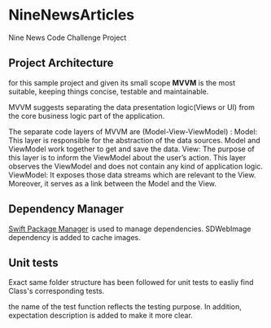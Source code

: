 # NineNewsArticles
Nine News Code Challenge Project

## Project Architecture
for this sample project and given its small scope **MVVM** is the most suitable, keeping things concise, testable and maintainable. 

MVVM suggests separating the data presentation logic(Views or UI) from the core business logic part of the application. 

The separate code layers of MVVM are (Model-View-ViewModel) :
Model: This layer is responsible for the abstraction of the data sources. Model and ViewModel work together to get and save the data.
View: The purpose of this layer is to inform the ViewModel about the user’s action. This layer observes the ViewModel and does not contain any kind of application logic.
ViewModel: It exposes those data streams which are relevant to the View. Moreover, it serves as a link between the Model and the View. 

## Dependency Manager
[Swift Package Manager](https://www.swift.org/package-manager/) is used to manage dependencies.
SDWebImage dependency is added to cache images.
 
## Unit tests
Exact same folder structure has been followed for unit tests to easliy find Class's corresponding tests.

the name of the test function reflects the testing purpose. In addition, expectation description is added to make it more clear.  
